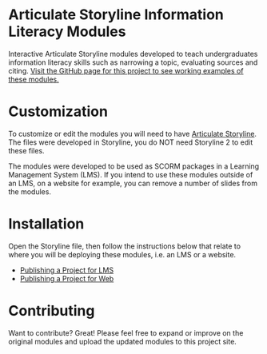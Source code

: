 Articulate Storyline Information Literacy Modules
=============================

Interactive Articulate Storyline modules developed to teach undergraduates information literacy skills such as narrowing a topic, evaluating sources and citing. [Visit the GitHub page for this project to see working examples of these modules.](http://CADeane.github.io/research-int-law)

Customization
=============

To customize or edit the modules you will need to have [Articulate Storyline](https://www.articulate.com/products/storyline-why.php). The files were developed in Storyline, you do NOT need Storyline 2 to edit these files. 

The modules were developed to be used as SCORM packages in a Learning Management System (LMS). If you intend to use these modules outside of an LMS, on a website for example, you can remove a number of slides from the modules.

Installation
============

Open the Storyline file, then follow the instructions below that relate to where you will be deploying these modules, i.e. an LMS or a website. 


- [Publishing a Project for LMS](https://community.articulate.com/series/articulate-storyline-1/articles/publishing-a-project-for-lms)
- [Publishing a Project for Web](https://community.articulate.com/series/articulate-storyline-1/articles/publishing-a-project-for-web)

Contributing
============

Want to contribute? Great! Please feel free to expand or improve on the original modules and upload the updated modules to this project site.
